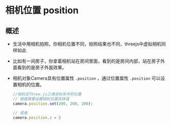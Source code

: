 # 相机位置 position

## 概述

+ 生活中用相机拍照，你相机位置不同，拍照结果也不同，threejs中虚拟相机同样如此

+ 比如有一间房子，你拿着相机站在房间里面，看到的是房间内部，站在房子外面看到的是房子外面效果。

+ 相机对象Camera具有位置属性 `.position` ，通过位置属性 `.position` 可以设置相机的位置。

  ```js
  //相机在Three.js三维坐标系中的位置
  // 根据需要设置相机位置具体值
  camera.position.set(200, 200, 200);

  // 或者
  camera.position.z = 2
  ```
